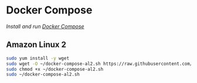 # Docker Compose

_Install and run [Docker Compose](https://github.com/coredns/coredns)_

## Amazon Linux 2

```sh
sudo yum install -y wget
sudo wget -O ~/docker-compose-al2.sh https://raw.githubusercontent.com/chiefmikey/scripts/main/docker-compose/docker-compose-al2.sh
sudo chmod +x ~/docker-compose-al2.sh
sudo ~/docker-compose-al2.sh
```
